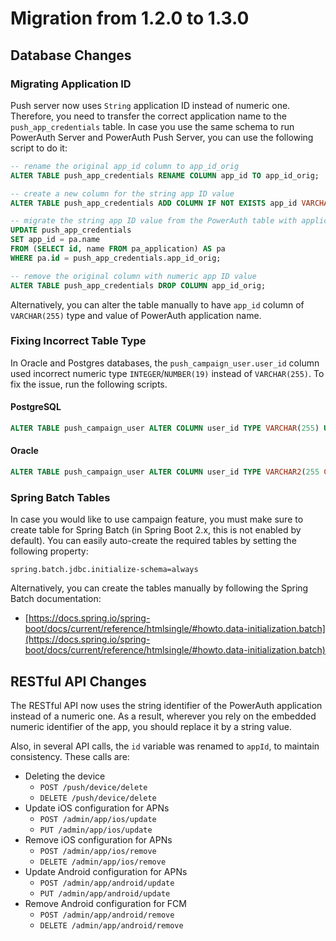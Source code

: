 # Migration from 1.2.0 to 1.3.0

## Database Changes

### Migrating Application ID

Push server now uses `String` application ID instead of numeric one. Therefore, you need to transfer the correct application name to the `push_app_credentials` table. In case you use the same schema to run PowerAuth Server and PowerAuth Push Server, you can use the following script to do it:

```sql
-- rename the original app_id column to app_id_orig 
ALTER TABLE push_app_credentials RENAME COLUMN app_id TO app_id_orig;

-- create a new column for the string app ID value
ALTER TABLE push_app_credentials ADD COLUMN IF NOT EXISTS app_id VARCHAR(255);

-- migrate the string app ID value from the PowerAuth table with applications
UPDATE push_app_credentials
SET app_id = pa.name
FROM (SELECT id, name FROM pa_application) AS pa
WHERE pa.id = push_app_credentials.app_id_orig;

-- remove the original column with numeric app ID value 
ALTER TABLE push_app_credentials DROP COLUMN app_id_orig;
```

Alternatively, you can alter the table manually to have `app_id` column of `VARCHAR(255)` type and value of PowerAuth application name.

### Fixing Incorrect Table Type

In Oracle and Postgres databases, the `push_campaign_user.user_id` column used incorrect numeric type `INTEGER`/`NUMBER(19)` instead of `VARCHAR(255)`. To fix the issue, run the following scripts.

#### PostgreSQL

```sql
ALTER TABLE push_campaign_user ALTER COLUMN user_id TYPE VARCHAR(255) USING user_id::VARCHAR(255);
```

#### Oracle

```sql
ALTER TABLE push_campaign_user ALTER COLUMN user_id TYPE VARCHAR2(255 CHAR) USING user_id::VARCHAR2(255 CHAR);
```

### Spring Batch Tables

In case you would like to use campaign feature, you must make sure to create table for Spring Batch (in Spring Boot 2.x, this is not enabled by default). You can easily auto-create the required tables by setting the following property:

```
spring.batch.jdbc.initialize-schema=always
```

Alternatively, you can create the tables manually by following the Spring Batch documentation:

- [https://docs.spring.io/spring-boot/docs/current/reference/htmlsingle/#howto.data-initialization.batch](https://docs.spring.io/spring-boot/docs/current/reference/htmlsingle/#howto.data-initialization.batch)

## RESTful API Changes

The RESTful API now uses the string identifier of the PowerAuth application instead of a numeric one. As a result, wherever you rely on the embedded numeric identifier of the app, you should replace it by a string value.

Also, in several API calls, the `id` variable was renamed to `appId`, to maintain consistency. These calls are:

- Deleting the device
  - `POST /push/device/delete`
  - `DELETE /push/device/delete`
- Update iOS configuration for APNs
  - `POST /admin/app/ios/update`
  - `PUT /admin/app/ios/update`
- Remove iOS configuration for APNs
  - `POST /admin/app/ios/remove`
  - `DELETE /admin/app/ios/remove`
- Update Android configuration for APNs
  - `POST /admin/app/android/update`
  - `PUT /admin/app/android/update`
- Remove Android configuration for FCM
  - `POST /admin/app/android/remove`
  - `DELETE /admin/app/android/remove`